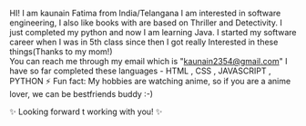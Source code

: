 HI! I am kaunain Fatima from India/Telangana 
I am interested in software engineering, I also like books with are based on Thriller and Detectivity.
I just completed my python and now I am learning Java.
I started my software career when I was in 5th class since then I got really Interested in these things(Thanks to my mom!)  
You can reach me through my email which is "kaunain2354@gmail.com"
I have so far completed these languages - HTML , CSS , JAVASCRIPT , PYTHON
⚡ Fun fact: My hobbies are watching anime, so if you are a anime lover, we can be bestfriends buddy :-)

✨ Looking forward t working with you! ✨ 
